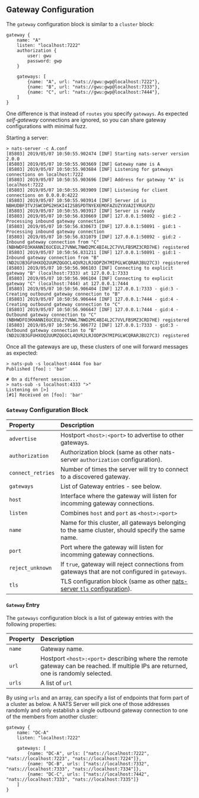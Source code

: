 
## Gateway Configuration

The `gateway` configuration block is similar to a `cluster` block:

```hcl
gateway {
	name: "A"
	listen: "localhost:7222"
	authorization {
		user: gwu
		password: gwp
	}

	gateways: [
		{name: "A", url: "nats://gwu:gwp@localhost:7222"},
		{name: "B", url: "nats://gwu:gwp@localhost:7333"},
		{name: "C", url: "nats://gwu:gwp@localhost:7444"},
	]
}
```

One difference is that instead of `routes` you specify `gateways`. As expected _self-gateway_ connections are ignored, so you can share gateway configurations with minimal fuzz.

Starting a server: 
```text
> nats-server -c A.conf
[85803] 2019/05/07 10:50:55.902474 [INF] Starting nats-server version 2.0.0
[85803] 2019/05/07 10:50:55.903669 [INF] Gateway name is A
[85803] 2019/05/07 10:50:55.903684 [INF] Listening for gateways connections on localhost:7222
[85803] 2019/05/07 10:50:55.903696 [INF] Address for gateway "A" is localhost:7222
[85803] 2019/05/07 10:50:55.903909 [INF] Listening for client connections on 0.0.0.0:4222
[85803] 2019/05/07 10:50:55.903914 [INF] Server id is NBHUDBF3TVJSWCDPG2HSKI4I2SBSPDTNYEXEMOFAZUZYXVA2IYRUGPZU
[85803] 2019/05/07 10:50:55.903917 [INF] Server is ready
[85803] 2019/05/07 10:50:56.830669 [INF] 127.0.0.1:50892 - gid:2 - Processing inbound gateway connection
[85803] 2019/05/07 10:50:56.830673 [INF] 127.0.0.1:50891 - gid:1 - Processing inbound gateway connection
[85803] 2019/05/07 10:50:56.831079 [INF] 127.0.0.1:50892 - gid:2 - Inbound gateway connection from "C" (NBHWDFO3KHANNI6UCEUL27VNWL7NWD2MC4BI4L2C7VVLFBSMZ3CRD7HE) registered
[85803] 2019/05/07 10:50:56.831211 [INF] 127.0.0.1:50891 - gid:1 - Inbound gateway connection from "B" (ND2UJB3GFUHXOQ2UUMZQGOCL4QVR2LRJODPZH7MIPGLWCQRARJBU27C3) registered
[85803] 2019/05/07 10:50:56.906103 [INF] Connecting to explicit gateway "B" (localhost:7333) at 127.0.0.1:7333
[85803] 2019/05/07 10:50:56.906104 [INF] Connecting to explicit gateway "C" (localhost:7444) at 127.0.0.1:7444
[85803] 2019/05/07 10:50:56.906404 [INF] 127.0.0.1:7333 - gid:3 - Creating outbound gateway connection to "B"
[85803] 2019/05/07 10:50:56.906444 [INF] 127.0.0.1:7444 - gid:4 - Creating outbound gateway connection to "C"
[85803] 2019/05/07 10:50:56.906647 [INF] 127.0.0.1:7444 - gid:4 - Outbound gateway connection to "C" (NBHWDFO3KHANNI6UCEUL27VNWL7NWD2MC4BI4L2C7VVLFBSMZ3CRD7HE) registered
[85803] 2019/05/07 10:50:56.906772 [INF] 127.0.0.1:7333 - gid:3 - Outbound gateway connection to "B" (ND2UJB3GFUHXOQ2UUMZQGOCL4QVR2LRJODPZH7MIPGLWCQRARJBU27C3) registered
```

Once all the gateways are up, these clusters of one will forward messages as expected:
```text
> nats-pub -s localhost:4444 foo bar
Published [foo] : 'bar'

# On a different session...
> nats-sub -s localhost:4333 ">"
Listening on [>]
[#1] Received on [foo]: 'bar'
```

### `Gateway` Configuration Block

| Property | Description |
| :------  | :---- |
| `advertise` | Hostport `<host>:<port>` to advertise to other gateways. |
| `authorization` | Authorization block (same as other nats-server `authorization` configuration). |
| `connect_retries` | Number of times the server will try to connect to a discovered gateway. |
| `gateways` | List of Gateway entries - see below. |
| `host` | Interface where the gateway will listen for incomming gateway connections. |
| `listen` | Combines `host` and `port` as `<host>:<port>` |
| `name` | Name for this cluster, all gateways belonging to the same cluster, should specify the same name. |
| `port` | Port where the gateway will listen for incomming gateway connections. |
| `reject_unknown` | If `true`, gateway will reject connections from gateways that are not configured in `gateways`. |
| `tls` | TLS configuration block (same as other [nats-server `tls` configuration](/nats_server/tls.md#tls-configuration)). |



#### `Gateway` Entry

The `gateways` configuration block is a list of gateway entries with the following properties:

| Property | Description |
| :------  | :---- |
| `name` | Gateway name. |
| `url` | Hostport `<host>:<port>` describing where the remote gateway can be reached. If multiple IPs are returned, one is randomly selected. |
| `urls` | A list of `url` |

By using `urls` and an array, can specify a list of endpoints that
form part of a cluster as below.  A NATS Server will pick one of those
addresses randomly and only establish a single outbound gateway
connection to one of the members from another cluster:

```hcl
gateway {
	name: "DC-A"
	listen: "localhost:7222"

	gateways: [
		{name: "DC-A", urls: ["nats://localhost:7222", "nats://localhost:7223", "nats://localhost:7224"]},
		{name: "DC-B", urls: ["nats://localhost:7332", "nats://localhost:7333", "nats://localhost:7334"]},
		{name: "DC-C", urls: ["nats://localhost:7442", "nats://localhost:7333", "nats://localhost:7335"]}
	]
}
```
